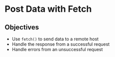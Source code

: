 # Post Data with Fetch

## Objectives

-   Use `fetch()` to send data to a remote host
-   Handle the response from a successful request
-   Handle errors from an unsuccessful request
